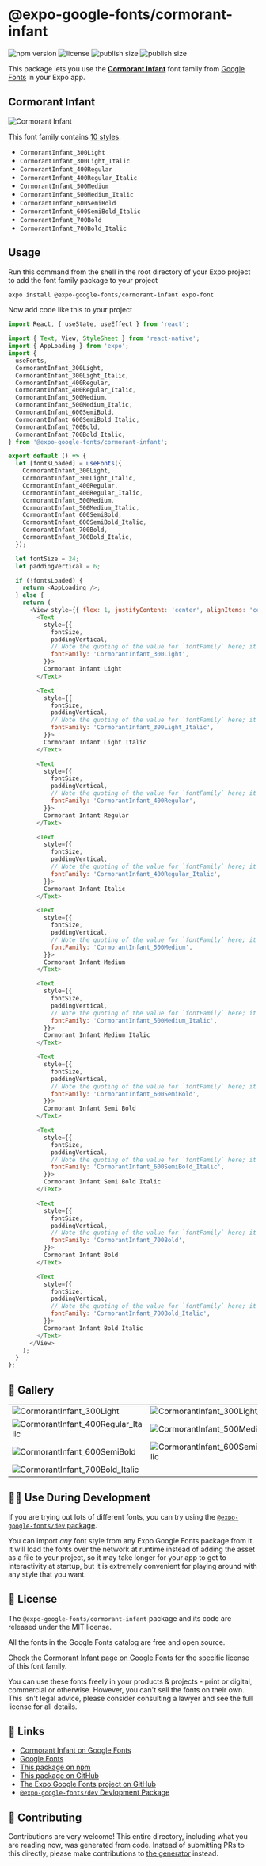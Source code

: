# @expo-google-fonts/cormorant-infant

![npm version](https://flat.badgen.net/npm/v/@expo-google-fonts/cormorant-infant)
![license](https://flat.badgen.net/github/license/expo/google-fonts)
![publish size](https://flat.badgen.net/packagephobia/install/@expo-google-fonts/cormorant-infant)
![publish size](https://flat.badgen.net/packagephobia/publish/@expo-google-fonts/cormorant-infant)

This package lets you use the [**Cormorant Infant**](https://fonts.google.com/specimen/Cormorant+Infant) font family from [Google Fonts](https://fonts.google.com/) in your Expo app.

## Cormorant Infant

![Cormorant Infant](./font-family.png)

This font family contains [10 styles](#-gallery).

- `CormorantInfant_300Light`
- `CormorantInfant_300Light_Italic`
- `CormorantInfant_400Regular`
- `CormorantInfant_400Regular_Italic`
- `CormorantInfant_500Medium`
- `CormorantInfant_500Medium_Italic`
- `CormorantInfant_600SemiBold`
- `CormorantInfant_600SemiBold_Italic`
- `CormorantInfant_700Bold`
- `CormorantInfant_700Bold_Italic`

## Usage

Run this command from the shell in the root directory of your Expo project to add the font family package to your project
```sh
expo install @expo-google-fonts/cormorant-infant expo-font
```

Now add code like this to your project
```js
import React, { useState, useEffect } from 'react';

import { Text, View, StyleSheet } from 'react-native';
import { AppLoading } from 'expo';
import {
  useFonts,
  CormorantInfant_300Light,
  CormorantInfant_300Light_Italic,
  CormorantInfant_400Regular,
  CormorantInfant_400Regular_Italic,
  CormorantInfant_500Medium,
  CormorantInfant_500Medium_Italic,
  CormorantInfant_600SemiBold,
  CormorantInfant_600SemiBold_Italic,
  CormorantInfant_700Bold,
  CormorantInfant_700Bold_Italic,
} from '@expo-google-fonts/cormorant-infant';

export default () => {
  let [fontsLoaded] = useFonts({
    CormorantInfant_300Light,
    CormorantInfant_300Light_Italic,
    CormorantInfant_400Regular,
    CormorantInfant_400Regular_Italic,
    CormorantInfant_500Medium,
    CormorantInfant_500Medium_Italic,
    CormorantInfant_600SemiBold,
    CormorantInfant_600SemiBold_Italic,
    CormorantInfant_700Bold,
    CormorantInfant_700Bold_Italic,
  });

  let fontSize = 24;
  let paddingVertical = 6;

  if (!fontsLoaded) {
    return <AppLoading />;
  } else {
    return (
      <View style={{ flex: 1, justifyContent: 'center', alignItems: 'center' }}>
        <Text
          style={{
            fontSize,
            paddingVertical,
            // Note the quoting of the value for `fontFamily` here; it expects a string!
            fontFamily: 'CormorantInfant_300Light',
          }}>
          Cormorant Infant Light
        </Text>

        <Text
          style={{
            fontSize,
            paddingVertical,
            // Note the quoting of the value for `fontFamily` here; it expects a string!
            fontFamily: 'CormorantInfant_300Light_Italic',
          }}>
          Cormorant Infant Light Italic
        </Text>

        <Text
          style={{
            fontSize,
            paddingVertical,
            // Note the quoting of the value for `fontFamily` here; it expects a string!
            fontFamily: 'CormorantInfant_400Regular',
          }}>
          Cormorant Infant Regular
        </Text>

        <Text
          style={{
            fontSize,
            paddingVertical,
            // Note the quoting of the value for `fontFamily` here; it expects a string!
            fontFamily: 'CormorantInfant_400Regular_Italic',
          }}>
          Cormorant Infant Italic
        </Text>

        <Text
          style={{
            fontSize,
            paddingVertical,
            // Note the quoting of the value for `fontFamily` here; it expects a string!
            fontFamily: 'CormorantInfant_500Medium',
          }}>
          Cormorant Infant Medium
        </Text>

        <Text
          style={{
            fontSize,
            paddingVertical,
            // Note the quoting of the value for `fontFamily` here; it expects a string!
            fontFamily: 'CormorantInfant_500Medium_Italic',
          }}>
          Cormorant Infant Medium Italic
        </Text>

        <Text
          style={{
            fontSize,
            paddingVertical,
            // Note the quoting of the value for `fontFamily` here; it expects a string!
            fontFamily: 'CormorantInfant_600SemiBold',
          }}>
          Cormorant Infant Semi Bold
        </Text>

        <Text
          style={{
            fontSize,
            paddingVertical,
            // Note the quoting of the value for `fontFamily` here; it expects a string!
            fontFamily: 'CormorantInfant_600SemiBold_Italic',
          }}>
          Cormorant Infant Semi Bold Italic
        </Text>

        <Text
          style={{
            fontSize,
            paddingVertical,
            // Note the quoting of the value for `fontFamily` here; it expects a string!
            fontFamily: 'CormorantInfant_700Bold',
          }}>
          Cormorant Infant Bold
        </Text>

        <Text
          style={{
            fontSize,
            paddingVertical,
            // Note the quoting of the value for `fontFamily` here; it expects a string!
            fontFamily: 'CormorantInfant_700Bold_Italic',
          }}>
          Cormorant Infant Bold Italic
        </Text>
      </View>
    );
  }
};

```

## 🔡 Gallery


||||
|-|-|-|
|![CormorantInfant_300Light](./CormorantInfant_300Light.ttf.png)|![CormorantInfant_300Light_Italic](./CormorantInfant_300Light_Italic.ttf.png)|![CormorantInfant_400Regular](./CormorantInfant_400Regular.ttf.png)||
|![CormorantInfant_400Regular_Italic](./CormorantInfant_400Regular_Italic.ttf.png)|![CormorantInfant_500Medium](./CormorantInfant_500Medium.ttf.png)|![CormorantInfant_500Medium_Italic](./CormorantInfant_500Medium_Italic.ttf.png)||
|![CormorantInfant_600SemiBold](./CormorantInfant_600SemiBold.ttf.png)|![CormorantInfant_600SemiBold_Italic](./CormorantInfant_600SemiBold_Italic.ttf.png)|![CormorantInfant_700Bold](./CormorantInfant_700Bold.ttf.png)||
|![CormorantInfant_700Bold_Italic](./CormorantInfant_700Bold_Italic.ttf.png)||||


## 👩‍💻 Use During Development

If you are trying out lots of different fonts, you can try using the [`@expo-google-fonts/dev` package](https://github.com/expo/google-fonts/tree/master/font-packages/dev#readme).

You can import *any* font style from any Expo Google Fonts package from it. It will load the fonts
over the network at runtime instead of adding the asset as a file to your project, so it may take longer
for your app to get to interactivity at startup, but it is extremely convenient
for playing around with any style that you want.

## 📖 License

The `@expo-google-fonts/cormorant-infant` package and its code are released under the MIT license.

All the fonts in the Google Fonts catalog are free and open source.

Check the [Cormorant Infant page on Google Fonts](https://fonts.google.com/specimen/Cormorant+Infant) for the specific license of this font family.

You can use these fonts freely in your products & projects - print or digital, commercial or otherwise. However, you can't sell the fonts on their own. This isn't legal advice, please consider consulting a lawyer and see the full license for all details.

## 🔗 Links

- [Cormorant Infant on Google Fonts](https://fonts.google.com/specimen/Cormorant+Infant)
- [Google Fonts](https://fonts.google.com/)
- [This package on npm](https://www.npmjs.com/package/@expo-google-fonts/cormorant-infant)
- [This package on GitHub](https://github.com/expo/google-fonts/tree/master/font-packages/cormorant-infant)
- [The Expo Google Fonts project on GitHub](https://github.com/expo/google-fonts)
- [`@expo-google-fonts/dev` Devlopment Package](https://github.com/expo/google-fonts/tree/master/font-packages/dev)

## 🤝 Contributing

Contributions are very welcome! This entire directory, including what you are reading now, was generated from code. Instead of submitting PRs to this directly, please make contributions to [the generator](https://github.com/expo/google-fonts/tree/master/packages/generator) instead.
